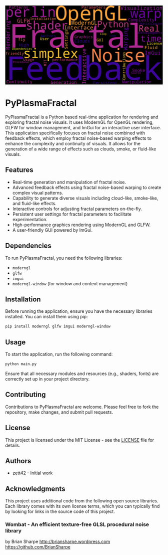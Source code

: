 ![PyPlasmaFractal Header](images/header.png)

# PyPlasmaFractal

PyPlasmaFractal is a Python based real-time application for rendering and exploring fractal noise visuals. It uses ModernGL for OpenGL rendering, GLFW for window management, and ImGui for an interactive user interface. This application specifically focuses on fractal noise combined with feedback effects, which employ fractal noise-based warping effects to enhance the complexity and continuity of visuals. It allows for the generation of a wide range of effects such as clouds, smoke, or fluid-like visuals.

## Features

- Real-time generation and manipulation of fractal noise.
- Advanced feedback effects using fractal noise-based warping to create complex visual patterns.
- Capability to generate diverse visuals including cloud-like, smoke-like, and fluid-like effects.
- Interactive controls for adjusting fractal parameters on-the-fly.
- Persistent user settings for fractal parameters to facilitate experimentation.
- High-performance graphics rendering using ModernGL and GLFW.
- A user-friendly GUI powered by ImGui.

## Dependencies

To run PyPlasmaFractal, you need the following libraries:
- `moderngl`
- `glfw`
- `imgui`
- `moderngl-window` (for window and context management)

## Installation

Before running the application, ensure you have the necessary libraries installed. You can install them using pip:

```bash
pip install moderngl glfw imgui moderngl-window
```

## Usage

To start the application, run the following command:
```bash
python main.py
```

Ensure that all necessary modules and resources (e.g., shaders, fonts) are correctly set up in your project directory.

## Contributing

Contributions to PyPlasmaFractal are welcome. Please feel free to fork the repository, make changes, and submit pull requests.

## License

This project is licensed under the MIT License - see the [LICENSE](LICENSE) file for details.

## Authors

- zett42 - Initial work

## Acknowledgments

This project uses additional code from the following open source libraries. Each library comes with its own license terms, which you
can typically find by looking for links in the source code of this project.

### Wombat - An efficient texture-free GLSL procedural noise library

by Brian Sharpe
http://briansharpe.wordpress.com
https://github.com/BrianSharpe
